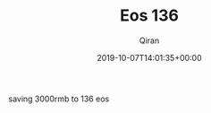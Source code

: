 ﻿---
title: Eos 136
author: Qiran
type: post
date: 2019-10-07T14:01:35+00:00
draft: true
private: true
aliases: ["/eos-136/"]
s:
  - Journal
---
saving 3000rmb to 136 eos
